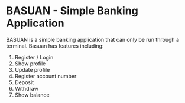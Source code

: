 # BASUAN - Simple Banking Application
BASUAN is a simple banking application that can only be run through a terminal. Basuan has features including:
1. Register / Login
2. Show profile
3. Update profile
4. Register account number
5. Deposit
6. Withdraw
7. Show balance
